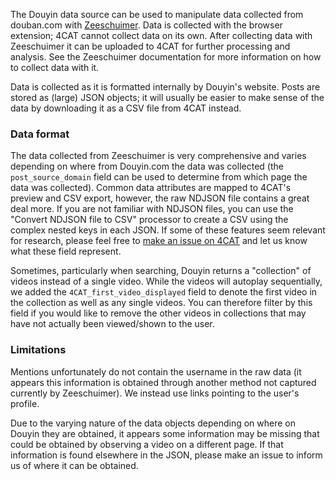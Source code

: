 The Douyin data source can be used to manipulate data collected from douban.com with 
[Zeeschuimer](https://github.com/digitalmethodsinitiative/zeeschuimer). Data is collected with the browser extension; 
4CAT cannot collect data on its own. After collecting data with Zeeschuimer it can be uploaded to 4CAT for further
processing and analysis. See the Zeeschuimer documentation for more information on how to collect data with it.

Data is collected as it is formatted internally by Douyin's website. Posts are stored as (large) JSON objects; it 
will usually be easier to make sense of the data by downloading it as a CSV file from 4CAT instead.

### Data format
The data collected from Zeeschuimer is very comprehensive and varies depending on where from Douyin.com the data was
collected (the `post_source_domain` field can be used to determine from which page the data was collected). Common 
data attributes are mapped to 4CAT's preview and CSV export, however, the raw NDJSON file contains a great deal more. 
If you are not familiar with NDJSON files, you can use the "Convert NDJSON file to CSV" processor to create a CSV using 
the complex nested keys in each JSON. If some of these features seem relevant for research, please feel free to [make 
an issue on 4CAT](https://github.com/digitalmethodsinitiative/4cat/issues) and let us know what these field represent.

Sometimes, particularly when searching, Douyin returns a "collection" of videos instead of a single video. While the 
videos will autoplay sequentially, we added the `4CAT_first_video_displayed` field to denote the first video in the 
collection as well as any single videos. You can therefore filter by this field if you would like to remove the other
videos in collections that may have not actually been viewed/shown to the user.

### Limitations
Mentions unfortunately do not contain the username in the raw data (it appears this information is obtained through
another method not captured currently by Zeeschuimer). We instead use links pointing to the user's profile.

Due to the varying nature of the data objects depending on where on Douyin they are obtained, it appears some 
information may be missing that could be obtained by observing a video on a different page. If that information is 
found elsewhere in the JSON, please make an issue to inform us of where it can be obtained.